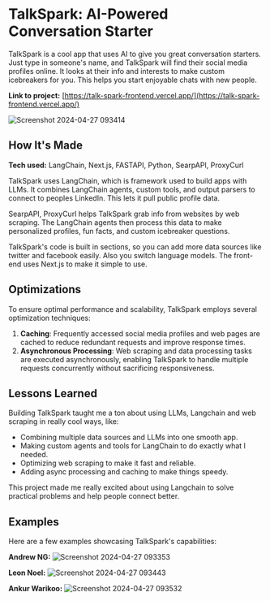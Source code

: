 # TalkSpark: AI-Powered Conversation Starter

TalkSpark is a cool app that uses AI to give you great conversation starters. Just type in someone's name, and TalkSpark will find their social media profiles online. It looks at their info and interests to make custom icebreakers for you. This helps you start enjoyable chats with new people.

**Link to project:** [https://talk-spark-frontend.vercel.app/](https://talk-spark-frontend.vercel.app/)

![Screenshot 2024-04-27 093414](https://github.com/RutamBhagat/talk_spark_frontend/assets/72187009/44554e6e-e00b-484c-bd96-420c451bea5e)

## How It's Made

**Tech used:** LangChain, Next.js, FASTAPI, Python, SearpAPI, ProxyCurl

TalkSpark uses LangChain, which is framework used to build apps with LLMs. It combines LangChain agents, custom tools, and output parsers to connect to peoples LinkedIn. This lets it pull public profile data.

SearpAPI, ProxyCurl helps TalkSpark grab info from websites by web scraping. The LangChain agents then process this data to make personalized profiles, fun facts, and custom icebreaker questions.

TalkSpark's code is built in sections, so you can add more data sources like twitter and facebook easily. Also you switch language models. The front-end uses Next.js to make it simple to use.

## Optimizations

To ensure optimal performance and scalability, TalkSpark employs several optimization techniques:

1. **Caching**: Frequently accessed social media profiles and web pages are cached to reduce redundant requests and improve response times.
2. **Asynchronous Processing**: Web scraping and data processing tasks are executed asynchronously, enabling TalkSpark to handle multiple requests concurrently without sacrificing responsiveness.

## Lessons Learned

Building TalkSpark taught me a ton about using LLMs, Langchain and web scraping in really cool ways, like:

- Combining multiple data sources and LLMs into one smooth app.
- Making custom agents and tools for LangChain to do exactly what I needed.
- Optimizing web scraping to make it fast and reliable.
- Adding async processing and caching to make things speedy.

This project made me really excited about using Langchain to solve practical problems and help people connect better.

## Examples

Here are a few examples showcasing TalkSpark's capabilities:

**Andrew NG:**
![Screenshot 2024-04-27 093353](https://github.com/RutamBhagat/talk_spark_frontend/assets/72187009/b86571e3-f384-470a-b38b-7d1f7bdb2ed0)

**Leon Noel:**
![Screenshot 2024-04-27 093443](https://github.com/RutamBhagat/talk_spark_frontend/assets/72187009/85e1fc08-9310-4aa4-891f-23eda8d72f60)

**Ankur Warikoo:**
![Screenshot 2024-04-27 093532](https://github.com/RutamBhagat/talk_spark_frontend/assets/72187009/dd5c1784-1951-418e-a956-f084589a0334)
